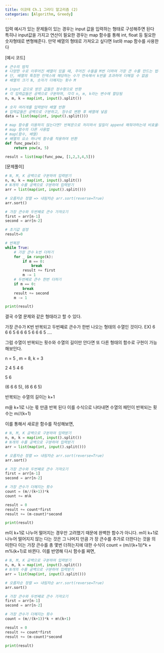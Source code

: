```yaml
---
title: 이코테 Ch.1 그리디 알고리즘 (2)
categories: [Algorithm, Greedy]
---
```


입력 예시가 있는 문제들이 있는 경우는 input 값을 입력하는 형태로 구성해주면 된다
특히나 input값을 가지고 연산이 필요한 경우는 map 함수를 통해 int, float 등 필요한 숫자형태로 변형해준다.
만약 배열의 형태로 가져오고 싶다면 list와 map 함수를 사용한다

[예시 코드]
```python
# 큰수의 법칙
# 다양한 수로 이루어진 배열이 있을 때, 주어진 수들을 M번 더하여 가장 큰 수를 만드는 법칙
# 단, 배열의 특정한 인덱스에 해당하는 수가 연속해서 k번을 초과하여 더해질 수 없음
# 배열의 크기 N, 숫자가 더해지는 횟수 M

# input 값으로 받은 값들은 정수형으로 반환
# 각 입력값들은 공백으로 구분하며, 각각 n, m, k라는 변수에 할당됨
n, m, k = map(int, input().split())

# 숫자 여러개를 입력받아 배열 반환
# 입력값들은 공백으로 구분하고, 정수로 변환 후 배열에 넣음
data = list(map(int, input().split()))

# map 함수를 이용하지 않는다면? 반복문으로 처리하서 일일이 append 해줘야하는데 비효율적임
# map 함수의 다른 사용법
# map(함수, 배열)
# 배열의 요소 하나씩 함수를 적용하여 반환
def func_pow(x):
    return pow(x, 5)

result = list(map(func_pow, [1,2,3,4,5]))
```

[문제풀이]
```python
# N, M, K 공백으로 구분하여 입력받기
n, m, k = map(int, input().split())
# N개의 수를 공백으로 구분하여 입력받기
arr = list(map(int, input().split()))

# 오름차순 정렬 => 내림차순 arr.sort(reverse=True)
arr.sort()

# 가장 큰수와 두번째로 큰수 가져오기
first = arr[n-1]
second = arr[n-2]

# 초기값 설정
result=0

# 반복문
while True:
    # 가장 큰수 k번 더하기
    for _ in range(k):
        if m == 0:
            break
        result += first
        m -= 1
    # 두번째로 큰수 한번 더하기
    if m == 0:
        break
    result += second
    m -= 1

print(result)
```

결국 수열 문제와 같은 형태라고 할 수 있다.

가장 큰수가 K번 반복되고 두번째로 큰수가 한번 나오는 형태의 수열인 것이다. EX) 6 6 6 5 6 6 6 5 6 6 6 5 ....

그럼 수열이 반복되는 횟수와 수열의 길이만 안다면 또 다른 형태의 함수로 구현이 가능해보인다.

n = 5 , m = 8, k = 3

2 4 5 4 6

5 6

(6 6 6 5), (6 6 6 5)

반복되는 수열의 길이는 k+1

m을 k+1로 나눈 몫 만큼 반복 된다 이를 수식으로 나타내면 수열의 패턴이 반복되는 횟수는 m//(k+1)

이를 통해서 새로운 함수를 작성해보면,

```python
# N, M, K 공백으로 구분하여 입력받기
n, m, k = map(int, input().split())
# N개의 수를 공백으로 구분하여 입력받기
arr = list(map(int, input().split()))

# 오름차순 정렬 => 내림차순 arr.sort(reverse=True)
arr.sort()

# 가장 큰수와 두번째로 큰수 가져오기
first = arr[n-1]
second = arr[n-2]

# 가장 큰수가 더해지는 횟수
count = (m//(k+1))*k
count += m%k

result = 0
result += count*first
result += (m-count)*second

print(result)
```

m이 k+1로 나누어 떨어지는 경우만 고려했기 때문에 완벽한 함수가 아니다.
m이 k+1로 나누어 떨어지지 않는 다는 것은 그 나머지 만큼 가 장 큰수를 추가로 더한다는 것을 의미한다
이는 가장 큰수를 총 몇번 더하는지에 대한 수식이 count = (m//(k+1))*k + m%(k+1)로 바뀐다.
이를 반영해 다시 함수를 짜면,

```python
# N, M, K 공백으로 구분하여 입력받기
n, m, k = map(int, input().split())
# N개의 수를 공백으로 구분하여 입력받기
arr = list(map(int, input().split()))

# 오름차순 정렬 => 내림차순 arr.sort(reverse=True)
arr.sort()

# 가장 큰수와 두번째로 큰수 가져오기
first = arr[n-1]
second = arr[n-2]

# 가장 큰수가 더해지는 횟수
count = (m//(k+1))*k + m%(k+1)

result = 0
result += count*first
result += (m-count)*second

print(result)
```
